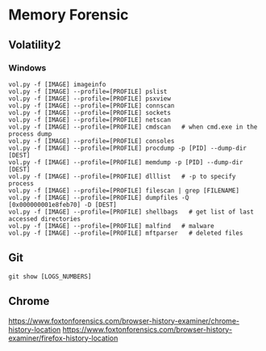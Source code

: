 # Memory Forensic

## Volatility2
### Windows
```
vol.py -f [IMAGE] imageinfo
vol.py -f [IMAGE] --profile=[PROFILE] pslist
vol.py -f [IMAGE] --profile=[PROFILE] psxview
vol.py -f [IMAGE] --profile=[PROFILE] connscan
vol.py -f [IMAGE] --profile=[PROFILE] sockets
vol.py -f [IMAGE] --profile=[PROFILE] netscan
vol.py -f [IMAGE] --profile=[PROFILE] cmdscan   # when cmd.exe in the process dump
vol.py -f [IMAGE] --profile=[PROFILE] consoles
vol.py -f [IMAGE] --profile=[PROFILE] procdump -p [PID] --dump-dir [DEST]
vol.py -f [IMAGE] --profile=[PROFILE] memdump -p [PID] --dump-dir [DEST]
vol.py -f [IMAGE] --profile=[PROFILE] dlllist   # -p to specify process
vol.py -f [IMAGE] --profile=[PROFILE] filescan | grep [FILENAME]
vol.py -f [IMAGE] --profile=[PROFILE] dumpfiles -Q [0x000000001e8feb70] -D [DEST]
vol.py -f [IMAGE] --profile=[PROFILE] shellbags   # get list of last accessed directories
vol.py -f [IMAGE] --profile=[PROFILE] malfind   # malware
vol.py -f [IMAGE] --profile=[PROFILE] mftparser   # deleted files
```

## Git
```
git show [LOGS_NUMBERS]
```

## Chrome
https://www.foxtonforensics.com/browser-history-examiner/chrome-history-location
https://www.foxtonforensics.com/browser-history-examiner/firefox-history-location
